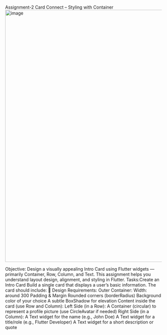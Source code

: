 Assignment-2
Card Connect – Styling with Container
<img width="1438" height="808" alt="image" src="https://github.com/user-attachments/assets/47d0a16d-5f89-4853-9ccb-0256a0d481a6" />

Objective:
Design a visually appealing Intro Card using Flutter widgets — primarily Container, Row, Column, and Text.
This assignment helps you understand layout design, alignment, and styling in Flutter.
Tasks:Create an Intro Card
Build a single card that displays a user’s basic information. The card should include:
🔹 Design Requirements:
Outer Container:
Width: around 300
Padding & Margin
Rounded corners (borderRadius)
Background color of your choice
A subtle BoxShadow for elevation
Content inside the card (use Row and Column):
Left Side (in a Row):
A Container (circular) to represent a profile picture (use CircleAvatar if needed)
Right Side (in a Column):
A Text widget for the name (e.g., John Doe)
A Text widget for a title/role (e.g., Flutter Developer)
A Text widget for a short description or quote
